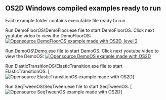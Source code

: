 ## OS2D Windows compiled examples ready to run

Each example folder contains executable file ready to run.

Run DemoFloorOS\DemoFloor.exe file to start DemoFloorOS. Click next youtube video to view the DemoFloorOS:
[![Opensource DemoFloorOS example made with OS2D, level 2](http://unitpoint.ru/os2d-examples/DemoFloor.jpg)](http://www.youtube.com/watch?v=rJRRq-x2uBI)

Run DemoOS\Demo.exe file to start DemoOS. Click next youtube video to view the DemoOS:
[![Opensource DemoOS example made with OS2D](http://unitpoint.ru/os2d-examples/Demo.jpg)](http://www.youtube.com/watch?v=w8IdHx2uq0c)

Run ElasticTransitionOS\ElasticTransition.exe file to start ElasticTransitionOS.
[![Opensource ElasticTransitionOS example made with OS2D](ElasticTransitionOS.jpg)]

Run SeqTweenOS\SeqTween.exe file to start SeqTweenOS.
[![Opensource SeqTweenOS example made with OS2D](SeqTweenOS.jpg)]
